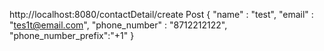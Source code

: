 http://localhost:8080/contactDetail/create
Post
{
    "name" : "test",
    "email" : "tes1t@email.com",
    "phone_number" : "8712212122",
    "phone_number_prefix":"+1"
}